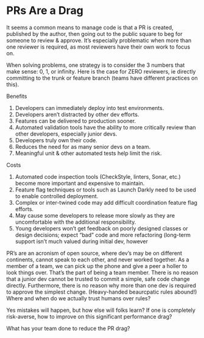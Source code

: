 # PRs Are a Drag
It seems a common means to manage code is that a PR is created, published by the author, then going out to the public square to beg for someone to review & approve. It’s especially problematic when more than one reviewer is required, as most reviewers have their own work to focus on.

When solving problems, one strategy is to consider the 3 numbers that make sense: 0, 1, or infinity. Here is the case for ZERO reviewers, ie directly committing to the trunk or feature branch (teams have different practices on this).

Benefits
1. Developers can immediately deploy into test environments.
1. Developers aren’t distracted by other dev efforts.
1. Features can be delivered to production sooner.
1. Automated validation tools have the ability to more critically review than other developers, especially junior devs.
1. Developers truly own their code.
1. Reduces the need for as many senior devs on a team.
1. Meaningful unit & other automated tests help limit the risk.

Costs
1. Automated code inspection tools (CheckStyle, linters, Sonar, etc.) become more important and expensive to maintain.
1. Feature flag techniques or tools such as Launch Darkly need to be used to enable controlled deployment.
1. Complex or inter-twined code may add difficult coordination feature flag efforts.
1. May cause some developers to release more slowly as they are uncomfortable with the additional responsibility.
1. Young developers won’t get feedback on poorly designed classes or design decisions; expect “bad” code and more refactoring (long-term support isn’t much valued during initial dev, however

PR’s are an acronism of open source, where dev’s may be on different continents, cannot speak to each other, and never worked together. As a member of a team, we can pick up the phone and give a peer a holler to look things over. That’s the part of being a team member. There is no reason that a junior dev cannot be trusted to commit a simple, safe code change directly. Furthermore, there is no reason why more than one dev is required to approve the simplest change. (Heavy-handed beaurcpatic rules abound!) Where and when do we actually trust humans over rules?

Yes mistakes will happen, but how else will folks learn? If one is completely risk-averse, how to improve on this significant performance drag? 

What has your team done to reduce the PR drag?
